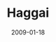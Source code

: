 ---
layout: message
category: message
series: "Lost Books"
title: "Haggai"
date: 2009-01-18
audio-description: "Brian Tome discusses the power of intentionality as seen in the book of Haggai."
audio: "http://s3.amazonaws.com/crossroadsaudiomessages/LostBooks2.mp3"
audio-title: "Lost Books&#58; Haggai"
audio-duration: "25&#58;12"
program-description: ""
program: "http://www.crossroads.net/players/media/hq/0117_18Program.pdf"
program-title: "Lost Books&#58; Haggai (Program)"
notes-description: " "
notes: "http://www.crossroads.net/players/media/hq/SN_01_17-18_08.pdf "
notes-title: "Lost Books&#58; Haggai (Study Notes)"
video-description: "If we want spiritual greatness, we must pay the price by being intentional. In this talk, Brian Tome highlights the theme of intentionality found in the Old Testament book of Haggai."
video-title: "Lost Books&#58; Haggai"
video: "https://s3.amazonaws.com/crossroadsvideomessages/LostBooks2.mp4"
---